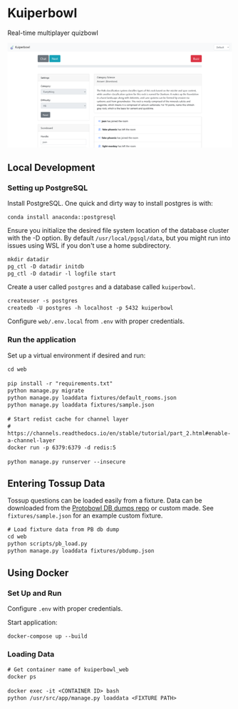 # Kuiperbowl

Real-time multiplayer quizbowl

![Quizbowl game page](docs/game.png)

## Local Development

### Setting up PostgreSQL
Install PostgreSQL. One quick and dirty way to install postgres is with:
```
conda install anaconda::postgresql
```

Ensure you initialize the desired file system location of the database cluster with the -D option. By default `/usr/local/pgsql/data`, but you might run into issues using WSL if you don't use a home subdirectory. 
```
mkdir datadir
pg_ctl -D datadir initdb
pg_ctl -D datadir -l logfile start
```

Create a user called `postgres` and a database called `kuiperbowl`.
```
createuser -s postgres
createdb -U postgres -h localhost -p 5432 kuiperbowl
```

Configure `web/.env.local` from `.env` with proper credentials.

### Run the application
Set up a virtual environment if desired and run:

```
cd web

pip install -r "requirements.txt"
python manage.py migrate
python manage.py loaddata fixtures/default_rooms.json
python manage.py loaddata fixtures/sample.json

# Start redist cache for channel layer
# https://channels.readthedocs.io/en/stable/tutorial/part_2.html#enable-a-channel-layer
docker run -p 6379:6379 -d redis:5

python manage.py runserver --insecure
```

## Entering Tossup Data

Tossup questions can be loaded easily from a fixture. Data can be downloaded
from the [Protobowl DB dumps repo](https://github.com/neotenic/database-dumps)
or custom made. See `fixtures/sample.json` for an example custom fixture.

```
# Load fixture data from PB db dump
cd web
python scripts/pb_load.py
python manage.py loaddata fixtures/pbdump.json
```

## Using Docker

### Set Up and Run

Configure `.env` with proper credentials.

Start application:

```
docker-compose up --build
```

### Loading Data

```
# Get container name of kuiperbowl_web
docker ps

docker exec -it <CONTAINER ID> bash
python /usr/src/app/manage.py loaddata <FIXTURE PATH>
```

